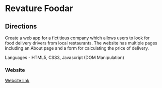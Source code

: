 # Revature Foodar

## Directions
Create a web app for a fictitious company which allows users to look for food delivery drivers from local restaurants. The website has multiple pages including an About page and a form for calculating the price of delivery. 

Languages - HTML5, CSS3, Javascript (DOM Manipulation)

### Website
[Website link](https://diabagatekelly.github.io/Revature_Foodar/)
